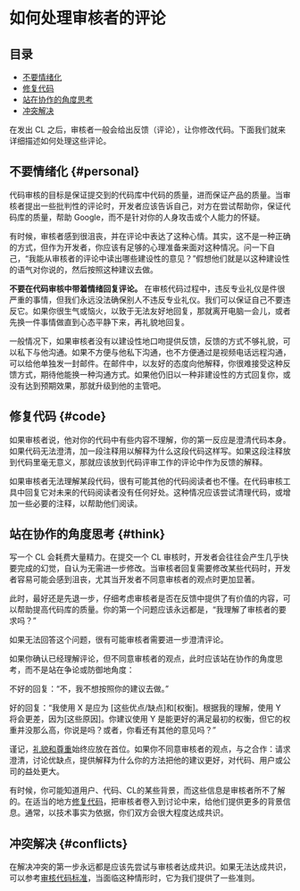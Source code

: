 # 如何处理审核者的评论

## 目录
*   [不要情绪化](#personal)
*   [修复代码](#code)
*   [站在协作的角度思考](#think)
*   [冲突解决](#conflicts) 

在发出 CL 之后，审核者一般会给出反馈（评论），让你修改代码。下面我们就来详细描述如何处理这些评论。

## 不要情绪化 {#personal}

代码审核的目标是保证提交到的代码库中代码的质量，进而保证产品的质量。当审核者提出一些批判性的评论时，开发者应该告诉自己，对方在尝试帮助你，保证代码库的质量，帮助 Google，而不是针对你的人身攻击或个人能力的怀疑。

有时候，审核者感到很沮丧，并在评论中表达了这种心情。其实，这不是一种正确的方式，但作为开发者，你应该有足够的心理准备来面对这种情况。问一下自己，“我能从审核者的评论中读出哪些建设性的意见？”假想他们就是以这种建设性的语气对你说的，然后按照这种建议去做。

**不要在代码审核中带着情绪回复评论。** 在审核代码过程中，违反专业礼仪是件很严重的事情，但我们永远没法确保别人不违反专业礼仪。我们可以保证自己不要违反它。如果你很生气或恼火，以致于无法友好地回复，那就离开电脑一会儿，或者先换一件事情做直到心态平静下来，再礼貌地回复。

一般情况下，如果审核者没有以建设性地口吻提供反馈，反馈的方式不够礼貌，可以私下与他沟通。如果不方便与他私下沟通，也不方便通过是视频电话远程沟通，可以给他单独发一封邮件。在邮件中，以友好的态度向他解释，你很难接受这种反馈方式，期待他能换一种沟通方式。如果他仍旧以一种非建设性的方式回复你，或没有达到预期效果，那就升级到他的主管吧。

## 修复代码 {#code}

如果审核者说，他对你的代码中有些内容不理解，你的第一反应是澄清代码本身。如果代码无法澄清，加一段注释用以解释为什么这段代码这样写。如果这段注释放到代码里毫无意义，那就应该放到代码评审工作的评论中作为反馈的解释。

如果审核者无法理解某段代码，很有可能其他的代码阅读者也不懂。在代码审核工具中回复它对未来的代码阅读者没有任何好处。这种情况应该尝试清理代码，或增加一些必要的注释，以帮助他们阅读。

## 站在协作的角度思考 {#think}

写一个 CL 会耗费大量精力。在提交一个 CL 审核时，开发者会往往会产生几乎快要完成的幻觉，自认为无需进一步修改。当审核者回复需要修改某些代码时，开发者容易可能会感到沮丧，尤其当开发者不同意审核者的观点时更加显著。

此时，最好还是先退一步，仔细考虑审核者是否在反馈中提供了有价值的内容，可以帮助提高代码库的质量。你的第一个问题应该永远都是，“我理解了审核者的要求吗？”

如果无法回答这个问题，很有可能审核者需要进一步澄清评论。

如果你确认已经理解评论，但不同意审核者的观点，此时应该站在协作的角度思考，而不是站在争论或防御地角度：

不好的回复：“不，我不想按照你的建议去做。”

好的回复：“我使用 X 是应为 [这些优点/缺点]和[权衡]。根据我的理解，使用 Y 将会更差，因为[这些原因]。你建议使用 Y 是能更好的满足最初的权衡，但它的权重并没那么高，你说是吗？或者，你看还有其他的意见吗？”

谨记，[礼貌和尊重](https://chromium.googlesource.com/chromium/src/+/master/docs/cr_respect.md)始终应放在首位。如果你不同意审核者的观点，与之合作：请求澄清，讨论优缺点，提供解释为什么你的方法把他的建议更好，对代码、用户或公司的益处更大。

有时候，你可能知道用户、代码、CL的某些背景，而这些信息是审核者所不了解的。在适当的地方[修复代码](#code)，把审核者卷入到讨论中来，给他们提供更多的背景信息。通常，以技术事实为依据，你们双方会很大程度达成共识。

## 冲突解决 {#conflicts}

在解决冲突的第一步永远都是应该先尝试与审核者达成共识。如果无法达成共识，可以参考[审核代码标准](../reviewer/standard.md)，当面临这种情形时，它为我们提供了一些准则。
